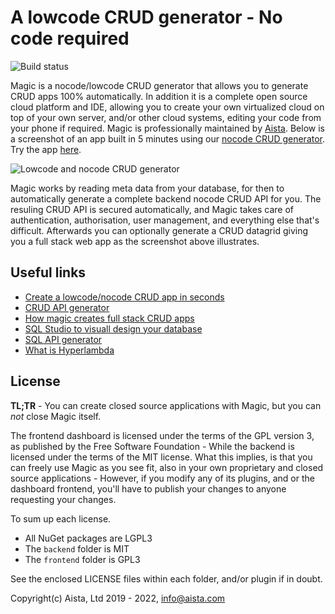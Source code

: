 
# A lowcode CRUD generator - No code required

![Build status](https://github.com/polterguy/magic/actions/workflows/codeql-analysis.yml/badge.svg)

Magic is a nocode/lowcode CRUD generator that allows you to generate CRUD apps 100% automatically.
In addition it is a complete open source cloud platform and IDE, allowing you to create your own virtualized
cloud on top of your own server, and/or other cloud systems, editing your code from your phone if required.
Magic is professionally maintained by [Aista](https://aista.com).
Below is a screenshot of an app built in 5 minutes using our [nocode CRUD generator](https://aista.com/crud-datagrid/).
Try the app [here](https://sakila.aista.com).

![Lowcode and nocode CRUD generator](https://raw.githubusercontent.com/polterguy/polterguy.github.io/master/images/sakila.jpg)

Magic works by reading meta data from your database, for then to automatically generate a
complete backend nocode CRUD API for you. The resuling CRUD API is secured automatically, and Magic takes care
of authentication, authorisation, user management, and everything else that's difficult. Afterwards you can
optionally generate a CRUD datagrid giving you a full stack web app as the screenshot above illustrates.

## Useful links

* [Create a lowcode/nocode CRUD app in seconds](https://aista.com)
* [CRUD API generator](https://aista.com/crud-api-generator/)
* [How magic creates full stack CRUD apps](https://aista.com/crud-datagrid/)
* [SQL Studio to visuall design your database](https://aista.com/sql-studio/)
* [SQL API generator](https://aista.com/sql-api-generator/)
* [What is Hyperlambda](https://aista.com/hyperlambda/)

## License

**TL;TR** - You can create closed source applications with Magic, but you can _not_ close Magic itself.

The frontend dashboard is licensed under the terms of the GPL version 3, as published by the Free Software Foundation -
While the backend is licensed under the terms of the MIT license. What this implies, is that you can freely use Magic
as you see fit, also in your own proprietary and closed source applications - However, if you modify any of its plugins,
and or the dashboard frontend, you'll have to publish your changes to anyone requesting your changes.

To sum up each license.

* All NuGet packages are LGPL3
* The `backend` folder is MIT
* The `frontend` folder is GPL3

See the enclosed LICENSE files within each folder, and/or plugin if in doubt.

Copyright(c) Aista, Ltd 2019 - 2022, info@aista.com
